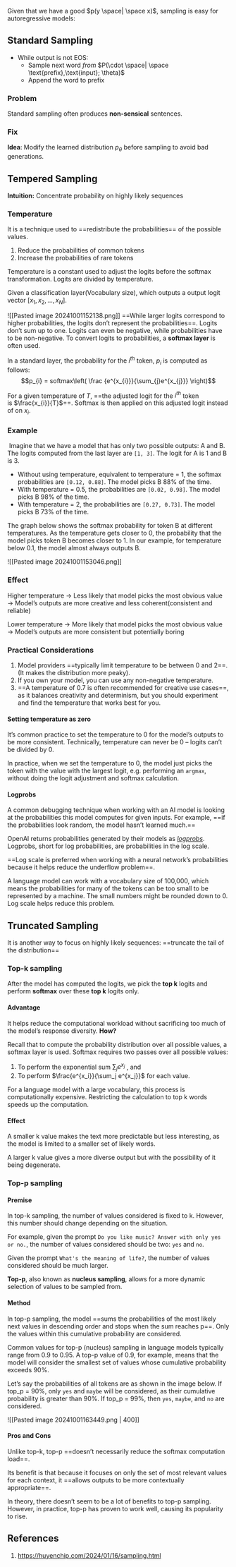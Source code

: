 Given that we have a good $p(y \space| \space x)$, sampling is easy for autoregressive models:

## Standard Sampling
- While output is not EOS:
	- Sample next word _from_ $P(\cdot \space| \space \text{prefix},\text{input}; \theta)$
	- Append the word to prefix

### Problem
Standard sampling often produces **non-sensical** sentences. 

### Fix
**Idea**: Modify the learned distribution $p_θ$ before sampling to avoid bad generations.

## Tempered Sampling
**Intuition:** Concentrate probability on highly likely sequences

### Temperature
It is a technique used to ==redistribute the probabilities== of the possible values. 
1. Reduce the probabilities of common tokens
2. Increase the probabilities of rare tokens

Temperature is a constant used to adjust the logits before the softmax transformation. Logits are divided by temperature. 

Given a classification layer(Vocabulary size), which outputs a output logit vector $[x_{1}, x_{2}, \dots, x_{N}]$.

![[Pasted image 20241001152138.png]]
==While larger logits correspond to higher probabilities, the logits don’t represent the probabilities==. Logits don’t sum up to one. Logits can even be negative, while probabilities have to be non-negative. To convert logits to probabilities, a **softmax layer** is often used.

In a standard layer, the probability for the $i^{th}$ token, $p_i$ is computed as follows:
$$p_{i} = softmax\left( \frac {e^{x_{i}}}{\sum_{j}e^{x_{j}}} \right)$$

For a given temperature of $T$, ==the adjusted logit for the $i^{th}$ token is $\frac{x_{i}}{T}$==. Softmax is then applied on this adjusted logit instead of on $x_i$.
### Example
 Imagine that we have a model that has only two possible outputs: A and B. The logits computed from the last layer are `[1, 3]`. The logit for A is 1 and B is 3.

- Without using temperature, equivalent to temperature = 1, the softmax probabilities are `[0.12, 0.88]`. The model picks B 88% of the time.
- With temperature = 0.5, the probabilities are `[0.02, 0.98]`. The model picks B 98% of the time.
- With temperature = 2, the probabilities are `[0.27, 0.73]`. The model picks B 73% of the time.

The graph below shows the softmax probability for token B at different temperatures. As the temperature gets closer to 0, the probability that the model picks token B becomes closer to 1. In our example, for temperature below 0.1, the model almost always outputs B.


![[Pasted image 20241001153046.png]]
### Effect
Higher temperature → Less likely that model picks the most obvious value → Model’s outputs are more creative and less coherent(consistent and reliable)

Lower temperature → More likely that model picks the most obvious value → Model’s outputs are more consistent but potentially boring

### Practical Considerations
1. Model providers ==typically limit temperature to be between 0 and 2==. (It makes the distribution more peaky).
2. If you own your model, you can use any non-negative temperature.
3. ==A temperature of 0.7 is often recommended for creative use cases==, as it balances creativity and determinism, but you should experiment and find the temperature that works best for you.

#### Setting temperature as zero
It’s common practice to set the temperature to 0 for the model’s outputs to be more consistent. Technically, temperature can never be 0 – logits can’t be divided by 0. 

In practice, when we set the temperature to 0, the model just picks the token with the value with the largest logit, e.g. performing an `argmax`, without doing the logit adjustment and softmax calculation.

#### Logprobs
A common debugging technique when working with an AI model is looking at the probabilities this model computes for given inputs. For example, ==if the probabilities look random, the model hasn’t learned much.== 

OpenAI returns probabilities generated by their models as _[logprobs](https://cookbook.openai.com/examples/using_logprobs)_. Logprobs, short for log probabilities, are probabilities in the log scale. 

==Log scale is preferred when working with a neural network’s probabilities because it helps reduce the underflow problem==. 

A language model can work with a vocabulary size of 100,000, which means the probabilities for many of the tokens can be too small to be represented by a machine. The small numbers might be rounded down to 0. Log scale helps reduce this problem.

## Truncated Sampling
It is another way to focus on highly likely sequences: ==truncate the tail of the distribution==
### Top-k sampling
After the model has computed the logits, we pick the **top k** logits and perform **softmax** over these **top k** logits only. 

#### Advantage
It helps reduce the computational workload without sacrificing too much of the model’s response diversity. **How?**

Recall that to compute the probability distribution over all possible values, a softmax layer is used. Softmax requires two passes over all possible values: 
1. To perform the exponential sum $\sum_j e^{x_j}$ , and 
2. To perform $\frac{e^{x_i}}{\sum_j e^{x_j}}$ for each value. 

For a language model with a large vocabulary, this process is computationally expensive. Restricting the calculation to top k words speeds up the computation.
#### Effect
A smaller k value makes the text more predictable but less interesting, as the model is limited to a smaller set of likely words.

A larger k value gives a more diverse output but with the possibility of it being degenerate.

### Top-p sampling
#### Premise
In top-k sampling, the number of values considered is fixed to k. However, this number should change depending on the situation. 

For example, given the prompt `Do you like music? Answer with only yes or no.`, the number of values considered should be two: `yes` and `no`. 

Given the prompt `What's the meaning of life?`, the number of values considered should be much larger.

**Top-p**, also known as **nucleus sampling**, allows for a more dynamic selection of values to be sampled from. 

#### Method
In top-p sampling, the model ==sums the probabilities of the most likely next values in descending order and stops when the sum reaches p==. Only the values within this cumulative probability are considered.

Common values for top-p (nucleus) sampling in language models typically range from 0.9 to 0.95. A top-p value of 0.9, for example, means that the model will consider the smallest set of values whose cumulative probability exceeds 90%.

Let’s say the probabilities of all tokens are as shown in the image below. If top_p = 90%, only `yes` and `maybe` will be considered, as their cumulative probability is greater than 90%. If top_p = 99%, then `yes`, `maybe`, and `no` are considered.

![[Pasted image 20241001163449.png | 400]]
#### Pros and Cons
Unlike top-k, top-p ==doesn’t necessarily reduce the softmax computation load==.

Its benefit is that because it focuses on only the set of most relevant values for each context, it ==allows outputs to be more contextually appropriate==. 

In theory, there doesn’t seem to be a lot of benefits to top-p sampling. However, in practice, top-p has proven to work well, causing its popularity to rise.



## References
1. https://huyenchip.com/2024/01/16/sampling.html